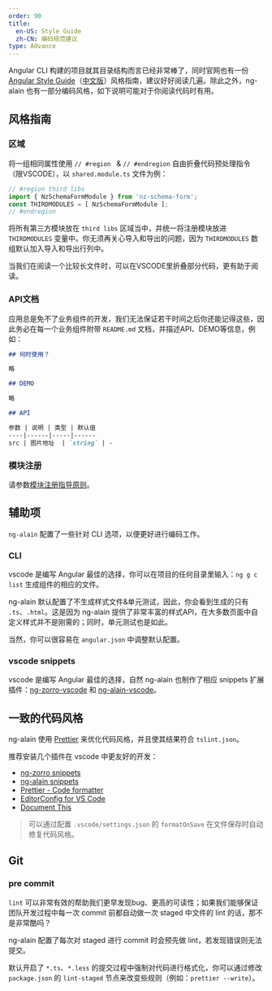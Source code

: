 ```yaml
---
order: 90
title:
  en-US: Style Guide
  zh-CN: 编码规范建议
type: Advance
---
```


Angular CLI 构建的项目就其目录结构而言已经非常棒了，同时官网也有一份 [Angular Style Guide](https://angular.io/guide/styleguide)（[中文版](https://angular.cn/guide/styleguide)）风格指南，建议好好阅读几遍。除此之外，ng-alain 也有一部分编码风格，如下说明可能对于你阅读代码时有用。

## 风格指南

### 区域

将一组相同属性使用 `// #region ` & `// #endregion` 自由折叠代码预处理指令（限VSCODE），以 `shared.module.ts` 文件为例：

```ts
// #region third libs
import { NzSchemaFormModule } from 'nz-schema-form';
const THIRDMODULES = [ NzSchemaFormModule ];
// #endregion
```

将所有第三方模块放在 `third libs` 区域当中，并统一将注册模块放进 `THIRDMODULES` 变量中。你无须再关心导入和导出的问题，因为 `THIRDMODULES` 数组默认加入导入和导出行列中。

当我们在阅读一个比较长文件时，可以在VSCODE里折叠部分代码，更有助于阅读。

### API文档

应用总是免不了业务组件的开发，我们无法保证若干时间之后你还能记得这些，因此务必在每一个业务组件附带 `README.md` 文档，并描述API、DEMO等信息，例如：

```markdown
## 何时使用？

略

## DEMO

略

## API

参数 | 说明 | 类型 | 默认值
----|------|-----|------
src | 图片地址  | `string` | -
```

### 模块注册

请参数[模块注册指导原则](/docs/module)。

## 辅助项

`ng-alain` 配置了一些针对 CLI 选项，以便更好进行编码工作。

### CLI

vscode 是编写 Angular 最佳的选择，你可以在项目的任何目录里输入：`ng g c list` 生成组件的相应的文件。

ng-alain 默认配置了不生成样式文件&单元测试，因此，你会看到生成的只有 `.ts`、`.html`。这是因为 ng-alain 提供了非常丰富的样式API，在大多数页面中自定义样式并不是刚需的；同时，单元测试也是如此。

当然，你可以很容易在 `angular.json` 中调整默认配置。

### vscode snippets

vscode 是编写 Angular 最佳的选择，自然 ng-alain 也制作了相应 snippets 扩展插件：[ng-zorro-vscode](//marketplace.visualstudio.com/items?itemName=cipchk.ng-zorro-vscode) 和 [ng-alain-vscode](//marketplace.visualstudio.com/items?itemName=cipchk.ng-alain-vscode)。

## 一致的代码风格

ng-alain 使用 [Prettier](https://prettier.io/) 来优化代码风格，并且使其结果符合 `tslint.json`。

推荐安装几个插件在 vscode 中更友好的开发：

- [ng-zorro snippets](https://marketplace.visualstudio.com/items?itemName=cipchk.ng-zorro-vscode)
- [ng-alain snippets](https://marketplace.visualstudio.com/items?itemName=cipchk.ng-alain-vscode)
- [Prettier - Code formatter](https://marketplace.visualstudio.com/items?itemName=esbenp.prettier-vscode)
- [EditorConfig for VS Code](https://marketplace.visualstudio.com/items?itemName=EditorConfig.EditorConfig)
- [Document This](https://marketplace.visualstudio.com/items?itemName=joelday.docthis)

> 可以通过配置 `.vscode/settings.json` 的 `formatOnSave` 在文件保存时自动修复代码风格。

## Git

### pre commit

`lint` 可以非常有效的帮助我们更早发现bug、更高的可读性；如果我们能够保证团队开发过程中每一次 commit 前都自动做一次 staged 中文件的 lint 的话，那不是非常酷吗？

ng-alain 配置了每次对 staged 进行 commit 时会预先做 lint，若发现错误则无法提交。

默认开启了 `*.ts`、`*.less` 的提交过程中强制对代码进行格式化，你可以通过修改 `package.json` 的 `lint-staged` 节点来改变些规则（例如：`prettier --write`）。
